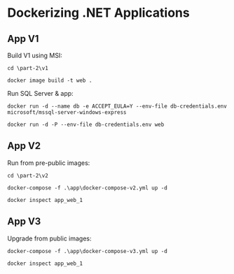
# Dockerizing .NET Applications

## App V1

Build V1 using MSI:

```
cd \part-2\v1

docker image build -t web .
```

Run SQL Server & app:

```
docker run -d --name db -e ACCEPT_EULA=Y --env-file db-credentials.env microsoft/mssql-server-windows-express

docker run -d -P --env-file db-credentials.env web
```

## App V2

Run from pre-public images:

```
cd \part-2\v2

docker-compose -f .\app\docker-compose-v2.yml up -d

docker inspect app_web_1
```

## App V3

Upgrade from public images:

```
docker-compose -f .\app\docker-compose-v3.yml up -d

docker inspect app_web_1
```


